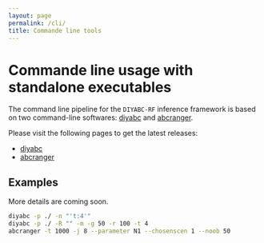 ```yaml
---
layout: page
permalink: /cli/
title: Commande line tools
---
```


# Commande line usage with standalone executables

The command line pipeline for the `DIYABC-RF` inference framework is based on two command-line softwares: 
[diyabc](https://github.com/diyabc/diyabc) and [abcranger](https://github.com/diyabc/abcranger).

Please visit the following pages to get the latest releases:

- [diyabc](https://github.com/diyabc/diyabc/releases/latest)
- [abcranger](https://github.com/diyabc/abcranger/releases/latest)

## Examples

More details are coming soon.

```sh
diyabc -p ./ -n "'t:4'"
diyabc -p ./ -R "" -m -g 50 -r 100 -t 4
abcranger -t 1000 -j 8 --parameter N1 --chosenscen 1 --noob 50
```
